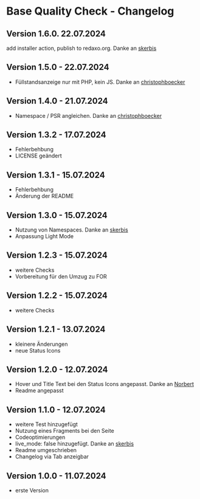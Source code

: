 
Base Quality Check - Changelog
================================================================================


## Version 1.6.0. 22.07.2024

add installer action, publish to redaxo.org. Danke an [skerbis](https://github.com/skerbis)


## Version 1.5.0  - 22.07.2024

- Füllstandsanzeige nur mit PHP, kein JS. Danke an [christophboecker](https://github.com/christophboecker)

## Version 1.4.0  - 21.07.2024

- Namespace / PSR angleichen. Danke an [christophboecker](https://github.com/christophboecker)

## Version 1.3.2 - 17.07.2024

- Fehlerbehbung
- LICENSE geändert 

## Version 1.3.1 - 15.07.2024

- Fehlerbehbung
- Änderung der README

## Version 1.3.0 - 15.07.2024

- Nutzung von Namespaces. Danke an [skerbis](https://github.com/skerbis)
- Anpassung Light Mode

## Version 1.2.3 - 15.07.2024

- weitere Checks
- Vorbereitung für den Umzug zu FOR

## Version 1.2.2 - 15.07.2024

- weitere Checks

## Version 1.2.1 - 13.07.2024

- kleinere Änderungen
- neue Status Icons

## Version 1.2.0 - 12.07.2024

- Hover und Title Text bei den Status Icons angepasst. Danke an [Norbert](https://github.com/tyrant88)
- Readme angepasst

## Version 1.1.0 - 12.07.2024

- weitere Test hinzugefügt
- Nutzung eines Fragments bei den Seite 
- Codeoptimierungen
- live_mode: false hinzugefügt. Danke an [skerbis](https://github.com/skerbis)
- Readme umgeschrieben
- Changelog via Tab anzeigbar

## Version 1.0.0 - 11.07.2024

- erste Version